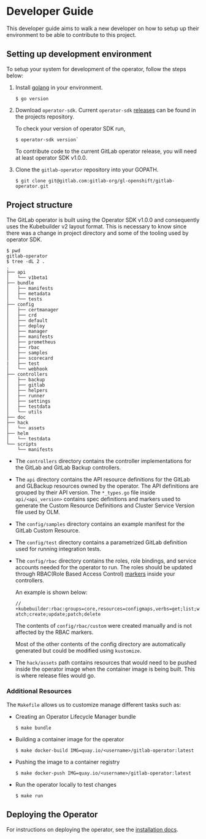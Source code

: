 # Developer Guide

This developer guide aims to walk a new developer on how to setup up their environment to be able to contribute to this project.

## Setting up development environment

To setup your system for development of the operator, follow the steps below:

1. Install [golang](https://golang.org/dl/) in your environment.

   ```shell
   $ go version
   ```

2. Download `operator-sdk`. Current `operator-sdk` [releases](https://github.com/operator-framework/operator-sdk/releases) can be found in the projects repository.

   To check your version of operator SDK run,

   ```shell
   $ operator-sdk version`
   ```

   To contribute code to the current GitLab operator release, you will need at least operator SDK v1.0.0.

3. Clone the `gitlab-operator` repository into your GOPATH.

   ```shell
   $ git clone git@gitlab.com:gitlab-org/gl-openshift/gitlab-operator.git
   ```

## Project structure

The GitLab operator is built using the Operator SDK v1.0.0 and consequently uses the Kubebuilder v2 layout format. This is necessary to know since there was a change in project directory and some of the tooling used by operator SDK.

```
$ pwd
gitlab-operator
$ tree -dL 2 .
.
├── api
│   └── v1beta1
├── bundle
│   ├── manifests
│   ├── metadata
│   └── tests
├── config
│   ├── certmanager
│   ├── crd
│   ├── default
│   ├── deploy
│   ├── manager
│   ├── manifests
│   ├── prometheus
│   ├── rbac
│   ├── samples
│   ├── scorecard
|   ├── test
│   └── webhook
├── controllers
│   ├── backup
│   ├── gitlab
│   ├── helpers
│   ├── runner
│   ├── settings
│   ├── testdata
│   └── utils
├── doc
├── hack
│   └── assets
├── helm
│   └── testdata
└── scripts
    └── manifests
```

  * The `controllers` directory contains the controller implementations for the GitLab and GitLab Backup controllers.
  * The `api` directory contains the API resource definitions for the GitLab and GLBackup resources owned by the operator. The API definitions are grouped by their API version.
    The `*_types.go` file inside `api/<api_version>` contains spec definitions and markers used to generate the Custom Resource Definitions and Cluster Service Version file used by OLM.
  * The `config/samples` directory contains an example manifest for the GitLab Custom Resource.
  * The `config/test` directory contains a parametrized GitLab definition used for running integration tests.
  * The `config/rbac` directory contains the roles, role bindings, and service accounts needed for the operator to run. The roles should be updated through RBAC(Role Based Access Control) [markers](https://book.kubebuilder.io/reference/markers/rbac.html) inside your controllers.

    An example is shown below:

    `// +kubebuilder:rbac:groups=core,resources=configmaps,verbs=get;list;watch;create;update;patch;delete`

    The contents of `config/rbac/custom` were created manually and is not affected by the RBAC markers.

    Most of the other contents of the config directory are automatically generated but could be modified using `kustomize`.

  * The `hack/assets` path contains resources that would need to be pushed inside the operator image when the container image is being built. This is where release files would go.

### Additional Resources


The `Makefile` allows us to customize manage different tasks such as:

 - Creating an Operator Lifecycle Manager bundle

   ```
   $ make bundle
   ```

 - Building a container image for the operator

   ```
   $ make docker-build IMG=quay.io/<username>/gitlab-operator:latest
   ```

 - Pushing the image to a container registry

   ```
   $ make docker-push IMG=quay.io/<username>/gitlab-operator:latest
   ```

 - Run the operator locally to test changes

   ```
   $ make run
   ```

## Deploying the Operator

For instructions on deploying the operator, see the [installation docs](installation.md).
